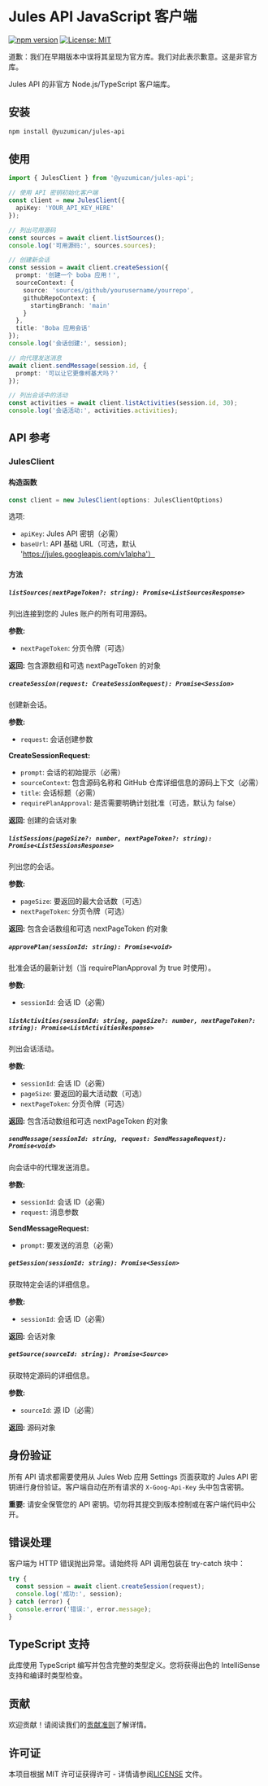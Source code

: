 # Jules API JavaScript 客户端

[![npm version](https://badge.fury.io/js/%40jules-ai%2Fjules-api.svg)](https://badge.fury.io/js/%40jules-ai%2Fjules-api)
[![License: MIT](https://img.shields.io/badge/License-MIT-yellow.svg)](https://opensource.org/licenses/MIT)

道歉：我们在早期版本中误将其呈现为官方库。我们对此表示歉意。这是非官方库。

Jules API 的非官方 Node.js/TypeScript 客户端库。

## 安装

```bash
npm install @yuzumican/jules-api
```

## 使用

```typescript
import { JulesClient } from '@yuzumican/jules-api';

// 使用 API 密钥初始化客户端
const client = new JulesClient({
  apiKey: 'YOUR_API_KEY_HERE'
});

// 列出可用源码
const sources = await client.listSources();
console.log('可用源码:', sources.sources);

// 创建新会话
const session = await client.createSession({
  prompt: '创建一个 boba 应用！',
  sourceContext: {
    source: 'sources/github/yourusername/yourrepo',
    githubRepoContext: {
      startingBranch: 'main'
    }
  },
  title: 'Boba 应用会话'
});
console.log('会话创建:', session);

// 向代理发送消息
await client.sendMessage(session.id, {
  prompt: '可以让它更像柯基犬吗？'
});

// 列出会话中的活动
const activities = await client.listActivities(session.id, 30);
console.log('会话活动:', activities.activities);
```

## API 参考

### JulesClient

#### 构造函数

```typescript
const client = new JulesClient(options: JulesClientOptions)
```

选项:
- `apiKey`: Jules API 密钥（必需）
- `baseUrl`: API 基础 URL（可选，默认 'https://jules.googleapis.com/v1alpha'）

#### 方法

##### `listSources(nextPageToken?: string): Promise<ListSourcesResponse>`

列出连接到您的 Jules 账户的所有可用源码。

**参数:**
- `nextPageToken`: 分页令牌（可选）

**返回:** 包含源数组和可选 nextPageToken 的对象

##### `createSession(request: CreateSessionRequest): Promise<Session>`

创建新会话。

**参数:**
- `request`: 会话创建参数

**CreateSessionRequest:**
- `prompt`: 会话的初始提示（必需）
- `sourceContext`: 包含源码名称和 GitHub 仓库详细信息的源码上下文（必需）
- `title`: 会话标题（必需）
- `requirePlanApproval`: 是否需要明确计划批准（可选，默认为 false）

**返回:** 创建的会话对象

##### `listSessions(pageSize?: number, nextPageToken?: string): Promise<ListSessionsResponse>`

列出您的会话。

**参数:**
- `pageSize`: 要返回的最大会话数（可选）
- `nextPageToken`: 分页令牌（可选）

**返回:** 包含会话数组和可选 nextPageToken 的对象

##### `approvePlan(sessionId: string): Promise<void>`

批准会话的最新计划（当 requirePlanApproval 为 true 时使用）。

**参数:**
- `sessionId`: 会话 ID（必需）

##### `listActivities(sessionId: string, pageSize?: number, nextPageToken?: string): Promise<ListActivitiesResponse>`

列出会话活动。

**参数:**
- `sessionId`: 会话 ID（必需）
- `pageSize`: 要返回的最大活动数（可选）
- `nextPageToken`: 分页令牌（可选）

**返回:** 包含活动数组和可选 nextPageToken 的对象

##### `sendMessage(sessionId: string, request: SendMessageRequest): Promise<void>`

向会话中的代理发送消息。

**参数:**
- `sessionId`: 会话 ID（必需）
- `request`: 消息参数

**SendMessageRequest:**
- `prompt`: 要发送的消息（必需）

##### `getSession(sessionId: string): Promise<Session>`

获取特定会话的详细信息。

**参数:**
- `sessionId`: 会话 ID（必需）

**返回:** 会话对象

##### `getSource(sourceId: string): Promise<Source>`

获取特定源码的详细信息。

**参数:**
- `sourceId`: 源 ID（必需）

**返回:** 源码对象

## 身份验证

所有 API 请求都需要使用从 Jules Web 应用 Settings 页面获取的 Jules API 密钥进行身份验证。客户端自动在所有请求的 `X-Goog-Api-Key` 头中包含密钥。

**重要:** 请安全保管您的 API 密钥。切勿将其提交到版本控制或在客户端代码中公开。

## 错误处理

客户端为 HTTP 错误抛出异常。请始终将 API 调用包装在 try-catch 块中：

```typescript
try {
  const session = await client.createSession(request);
  console.log('成功:', session);
} catch (error) {
  console.error('错误:', error.message);
}
```

## TypeScript 支持

此库使用 TypeScript 编写并包含完整的类型定义。您将获得出色的 IntelliSense 支持和编译时类型检查。

## 贡献

欢迎贡献！请阅读我们的[贡献准则](../CONTRIBUTING.md)了解详情。

## 许可证

本项目根据 MIT 许可证获得许可 - 详情请参阅[LICENSE](../LICENSE) 文件。
